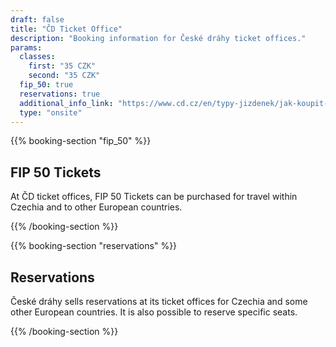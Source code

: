 ```yaml
---
draft: false
title: "ČD Ticket Office"
description: "Booking information for České dráhy ticket offices."
params:
  classes:
    first: "35 CZK"
    second: "35 CZK"
  fip_50: true
  reservations: true
  additional_info_link: "https://www.cd.cz/en/typy-jizdenek/jak-koupit-jizdenku/-28750/"
  type: "onsite"
---
```


{{% booking-section "fip_50" %}}

## FIP 50 Tickets

At ČD ticket offices, FIP 50 Tickets can be purchased for travel within Czechia and to other European countries.

{{% /booking-section %}}

{{% booking-section "reservations" %}}

## Reservations

České dráhy sells reservations at its ticket offices for Czechia and some other European countries. It is also possible to reserve specific seats.

{{% /booking-section %}}
